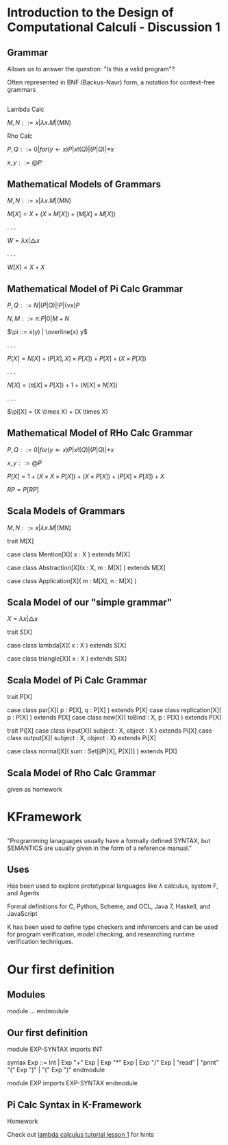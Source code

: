 # Introduction to the Design of Computational Calculi - Discussion 1

## Grammar
Allows us to answer the question: "Is this a valid program"?

Often represented in BNF (Backus-Naur) form, a notation for context-free grammars

##
Lambda Calc

$M,N ::= x | \lambda x.M | (M N)$

Rho Calc

$P,Q ::= 0 | for(y \leftarrow x)P | x!(Q) | (P|Q) | *x$

$x,y ::= @P$

## Mathematical Models of Grammars
$M,N ::= x | \lambda x.M | (M N)$

$M[X] = X + (X \times M[X]) + (M[X] \times M[X])$

. . .

$W = \lambda x | \triangle x$

. . .

$W[X] = X + X$

## Mathematical Model of Pi Calc Grammar
$P,Q ::= N | (P|Q) | !P | (\nu x)P$

$N,M ::= \pi .P | 0 | M + N$

$\pi ::= x(y) | \overline{x} y$

. . .

$P[X] = N[X] + (P[X], X] \times P[X]) + P[X] + (X \times P[X])$

. . . 

$N[X] = (\pi[X] \times P[X]) + 1 + (N[X] \times N[X])$

. . .

$\pi[X] = (X \times X) + (X \times X)

## Mathematical Model of RHo Calc Grammar
$P,Q ::= 0 | for(y \leftarrow x)P | x!(Q) | (P|Q) | *x$

$x,y ::= @P$

$P[X] = 1 + (X \times X \times P[X]) + (X \times P[X]) + (P[X] \times P[X]) + X$

$RP = P[RP]$

## Scala Models of Grammars
$M,N ::= x | \lambda x.M | (M N)$

trait M[X]

case class Mention[X]( x : X ) extends M[X]

case class Abstraction[X](x : X, m : M[X] ) extends M[X]

case class Application[X]( m : M[X], n : M[X] )

## Scala Model of our "simple grammar"
$X = \lambda x | \triangle x$

trait S[X]

case class lambda[X]( x : X ) extends S[X]

case class triangle[X]( x : X ) extends S[X]

## Scala Model of Pi Calc Grammar
trait P[X]

case class par[X]( p : P[X], q : P[X] ) extends P[X]
case class replication[X]( p : P[X] ) extends P[X]
case class new[X]( toBind : X, p : P[X] ) extends P[X]

trait Pi[X]
case class input[X]( subject : X, object : X ) extends Pi[X]
case class output[X]( subject : X, object : X) extends Pi[X]

case class normal[X]( sum : Set[(Pi[X], P[X])] ) extends P[X]

## Scala Model of Rho Calc Grammar
given as homework

# KFramework

##
"Programming lanaguages usually have a formally defined SYNTAX,
but SEMANTICS are usually given in the form of a reference manual."

## Uses
Has been used to explore prototypical languages like $\lambda$ calculus, system F, and Agents

Formal definitions for C, Python, Scheme, and OCL, Java 7, Haskell, and JavaScript

K has been used to define type checkers and inferencers and can be used for program verification, model checking, and researching runtime verification techniques.

# Our first definition

## Modules
module <NAME>
  ...
endmodule

## Our first definition
module EXP-SYNTAX
  imports INT

  syntax Exp ::= Int
               | Exp "+" Exp
               | Exp "*" Exp
               | Exp "/" Exp
               | "read"
               | "print" "(" Exp ")"
               | "(" Exp ")"
endmodule

module EXP
  imports EXP-SYNTAX
endmodule

## Pi Calc Syntax in K-Framework
Homework

Check out [lambda calculus tutorial lesson 1](https://github.com/kframework/k5/tree/master/k-distribution/tutorial/1_k/1_lambda/lesson_1) for hints

